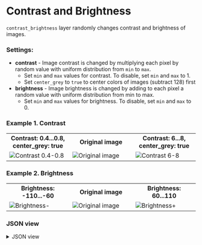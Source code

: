 # Contrast and Brightness

`contrast_brightness` layer randomly changes contrast and brightness of images.

### Settings:

- **contrast** - Image contrast is changed by multiplying each pixel by random value with uniform distribution from `min` to `max`.
    - Set `min` and `max` values for contrast. To disable, set `min` and `max` to 1.
    - Set `center_grey` to `true` to center colors of images (subtract 128) first
- **brightness** - Image brightness is changed by adding to each pixel a random value with uniform distribution from min to max.
    - Set `min` and `max` values for brightness. To disable, set `min` and `max` to 0.

### Example 1. Contrast

<table>
<tr>
<td style="text-align:center; width:33%"><strong>Contrast: 0.4...0.8, center_grey: true</strong></td>
<td style="text-align:center; width:33%"><strong>Original image</strong></td>
<td style="text-align:center; width:33%"><strong>Contrast: 6...8, center_grey: true</strong></td>
</tr>
<tr>
<td> <img src="https://github.com/supervisely-ecosystem/ml-nodes/assets/79905215/dda6939b-e8a7-4afd-ab1a-e9212dd4a156" alt="Contrast 0.4-0.8" /> </td>
<td> <img src="https://github.com/supervisely-ecosystem/ml-nodes/assets/79905215/92069f7c-c2f0-4c1a-be22-0a59602039a6" alt="Original image" /> </td>
<td> <img src="https://github.com/supervisely-ecosystem/ml-nodes/assets/79905215/1f43c7a3-abfe-4d05-8506-7967628270f5" alt="Contrast 6-8" /> </td>
</tr>
</table>

### Example 2. Brightness

<table>
<tr>
<td style="text-align:center; width:33%"><strong>Brightness: -110...-60</strong></td>
<td style="text-align:center; width:33%"><strong>Original image</strong></td>
<td style="text-align:center; width:33%"><strong>Brightness: 60...110</strong></td>
</tr>
<tr>
<td> <img src="https://github.com/supervisely-ecosystem/ml-nodes/assets/79905215/9b09084b-943c-42b0-aea5-5df1fb66673f" alt="Brightness-" /> </td>
<td> <img src="https://github.com/supervisely-ecosystem/ml-nodes/assets/79905215/d52872cb-8d05-4239-a959-7f232fc2027e" alt="Original image" /> </td>
<td> <img src="https://github.com/supervisely-ecosystem/ml-nodes/assets/79905215/910a4044-6c3e-4fb3-bb0b-96afdbde368b" alt="Brightness+" /> </td>
</tr>
</table>

### JSON view

<details>
  <summary>JSON view</summary>
<pre>
{
  "action": "contrast_brightness",
  "src": ["$data_5"],
  "dst": "$contrast_brightness_9",
  "settings": {
    "contrast": {
      "min": 6,
      "max": 8,
      "center_grey": true
    },
    "brightness": {
      "min": 60,
      "max": 110
    }
  }
}
</pre>
</details>
